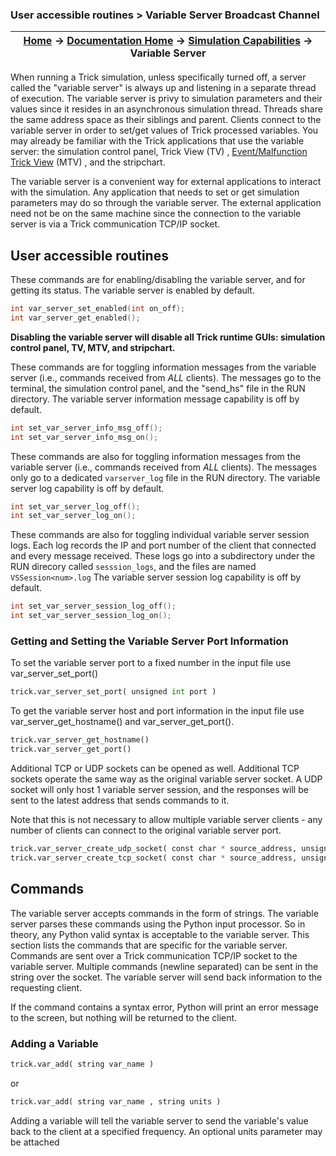 ### User accessible routines > Variable Server Broadcast Channel

| [Home](/trick) → [Documentation Home](../Documentation-Home) → [Simulation Capabilities](Simulation-Capabilities) → Variable Server |
|------------------------------------------------------------------|

When running a Trick simulation, unless specifically turned off, a server called the
"variable server" is always up and listening in a separate thread of execution. The
variable server is privy to simulation parameters and their values since it resides
in an asynchronous simulation thread. Threads share the same address space as their
siblings and parent. Clients connect to the variable server in order to set/get
values of Trick processed variables. You may already be familiar with the Trick
applications that use the variable server: the simulation control panel, Trick
View (TV) , [Event/Malfunction Trick View](/trick/documentation/running_a_simulation/runtime_guis/MalfunctionsTrickView) (MTV) , and the stripchart.

The variable server is a convenient way for external applications to interact with
the simulation. Any application that needs to set or get simulation parameters may
do so through the variable server. The external application need not be on the same
machine since the connection to the variable server is via a Trick communication
TCP/IP socket.

## User accessible routines

These commands are for enabling/disabling the variable server, and for getting its status.
The variable server is enabled by default.

```c
int var_server_set_enabled(int on_off);
int var_server_get_enabled();
```

<b>Disabling the variable server will disable all Trick runtime GUIs: simulation
control panel, TV, MTV, and stripchart.</b>

These commands are for toggling information messages from the variable server (i.e., commands received from <i>ALL</i> clients).
The messages go to the terminal, the simulation control panel, and the "send_hs" file in the RUN directory.
The variable server information message capability is off by default.

```c
int set_var_server_info_msg_off();
int set_var_server_info_msg_on();
```

These commands are also for toggling information messages from the variable server (i.e., commands received from <i>ALL</i> clients).
The messages only go to a dedicated `varserver_log` file in the RUN directory.
The variable server log capability is off by default.

```c
int set_var_server_log_off();
int set_var_server_log_on();
```

These commands are also for toggling individual variable server session logs.
Each log records the IP and port number of the client that connected and every message received.
These logs go into a subdirectory under the RUN direcory called `sesssion_logs`, and the files are named `VSSession<num>.log`
The variable server session log capability is off by default.

```c
int set_var_server_session_log_off();
int set_var_server_session_log_on();
```

### Getting and Setting the Variable Server Port Information

To set the variable server port to a fixed number in the input file use var_server_set_port()

```python
trick.var_server_set_port( unsigned int port )
```

To get the variable server host and port information in the input file use var_server_get_hostname() and
var_server_get_port().

```python
trick.var_server_get_hostname()
trick.var_server_get_port()
```

Additional TCP or UDP sockets can be opened as well. Additional TCP sockets operate the same way as the original variable server socket. A UDP socket will only host 1 variable server session, and the responses will be sent to the latest address that sends commands to it.

Note that this is not necessary to allow multiple variable server clients - any number of clients can connect to the original variable server port.

```python
trick.var_server_create_udp_socket( const char * source_address, unsigned short port )
trick.var_server_create_tcp_socket( const char * source_address, unsigned short port )
```


## Commands

The variable server accepts commands in the form of strings. The variable server parses
these commands using the Python input processor. So in theory, any Python valid syntax
is acceptable to the variable server. This section lists the commands that are specific
for the variable server. Commands are sent over a Trick communication TCP/IP socket to
the variable server. Multiple commands (newline separated) can be sent in the string
over the socket. The variable server will send back information to the requesting client.

If the command contains a syntax error, Python will print an error message to the screen,
but nothing will be returned to the client.

### Adding a Variable

```python
trick.var_add( string var_name )
```
or
```python
trick.var_add( string var_name , string units )
```

Adding a variable will tell the variable server to send the variable's value back to the
client at a specified frequency.  An optional units parameter may be attached
